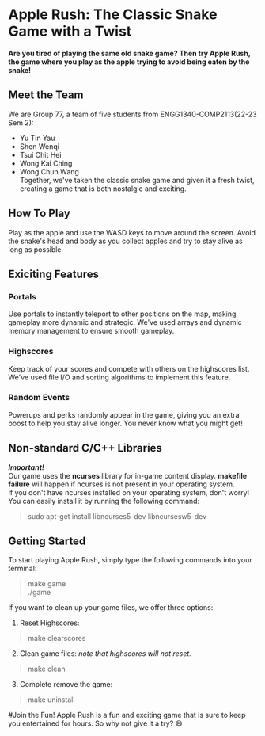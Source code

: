 # Apple Rush: The Classic Snake Game with a Twist
**Are you tired of playing the same old snake game? 
Then try Apple Rush, the game where you play as the apple trying to avoid being eaten by the snake!**

## Meet the Team
We are Group 77, a team of five students from ENGG1340-COMP2113(22-23 Sem 2):
+ Yu Tin Yau  
+ Shen Wenqi  
+ Tsui Chit Hei  
+ Wong Kai Ching  
+ Wong Chun Wang  
Together, we've taken the classic snake game and given it a fresh twist, creating a game that is both nostalgic and exciting.

## How To Play
Play as the apple and use the WASD keys to move around the screen. 
Avoid the snake's head and body as you collect apples and try to stay alive as long as possible.

## Exiciting Features
### Portals
Use portals to instantly teleport to other positions on the map, making gameplay more dynamic and strategic.
We've used arrays and dynamic memory management to ensure smooth gameplay.

### Highscores
Keep track of your scores and compete with others on the highscores list.
We've used file I/O and sorting algorithms to implement this feature.

### Random Events
Powerups and perks randomly appear in the game, giving you an extra boost to help you stay alive longer. 
You never know what you might get!

## Non-standard C/C++ Libraries
***Important!***  
Our game uses the **ncurses** library for in-game content display.
**makefile failure** will happen if ncurses is not present in your operating system.  
If you don't have ncurses installed on your operating system, don't worry!
You can easily install it by running the following command:
> sudo apt-get install libncurses5-dev libncursesw5-dev

## Getting Started
To start playing Apple Rush, simply type the following commands into your terminal:
> make game  
> ./game

If you want to clean up your game files, we offer three options:
1. Reset Highscores:
> make clearscores

2. Clean game files: *note that highscores will not reset.*
> make clean

3. Complete remove the game:
> make uninstall

#Join the Fun!
Apple Rush is a fun and exciting game that is sure to keep you entertained for hours. 
So why not give it a try? :smile:
